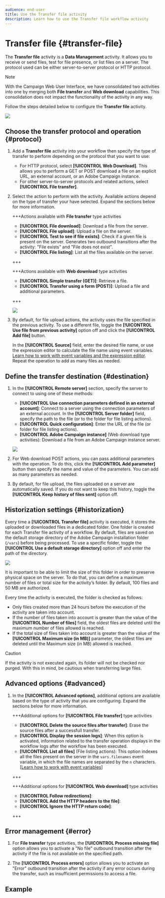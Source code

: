 ```yaml
---
audience: end-user
title: Use the Transfer file activity
description: Learn how to use the Transfer file workflow activity
---
```

# Transfer file {#transfer-file}

The **Transfer file** activity is a **Data Management** activity. It allows you to receive or send files, test for file presence, or list files on a server. The protocol used can be either server-to-server protocol or HTTP protocol.

>[!NOTE]
>
>With the Campaign Web User Interface, we have consolidated two activities into one by merging both **File transfer** and **Web download** capabilities. This consolidation does not impact the functionality of the activity in any way.

Follow the steps detailed below to configure the **Transfer file** activity.

![](../assets/workflow-transfer-file-activity.png)

## Choose the transfer protocol and operation {#protocol}

1. Add a **Transfer file** activity into your workflow then specify the type of transfer to perform depending on the protocol that you want to use:

    * For HTTP protocol, select **[!UICONTROL Web Download]**. This allows you to perform a GET or POST download a file on an explicit URL, an external account, or an Adobe Campaign instance.
    * For other server-to-server protocols and related actions, select **[!UICONTROL File transfer]**.

1. Select the action to perform with the activity. Available actions depend on the type of transfer your have selected. Expand the sections below for more information.

    +++Actions available with **File transfer** type activities

    * **[!UICONTROL File download]**: Download a file from the server.
    * **[!UICONTROL File upload]**: Upload a file on the server.
    * **[!UICONTROL Test to see if file exists]**: Check if a given file is present on the server. Generates two outbound transitions after the activity: "File exists" and "File does not exist".
    * **[!UICONTROL File listing]**: List all the files available on the server.

    +++

    +++Actions available with **Web download** type activities

    * **[!UICONTROL Simple transfer (GET)]**: Retrieve a file.
    * **[!UICONTROL Transfer using a form (POST)]**: Upload a file and additional parameters.

    +++

    ![](../assets/workflow-transfer-file-action.png)

1. By default, for file upload actions, the activity uses the file specified in the previous activity. To use a different file, toggle the **[!UICONTROL Use file from previous activity]** option off and click the **[!UICONTROL Add file]** button.

    In the **[!UICONTROL Source]** field, enter the desired file name, or use the expression editor to calculate the file name using event variables. [Learn how to work with event variables and the expression editor](../event-variables.md). Repeat the operation to add as many files as needed.

## Define the transfer destination {#destination}

1. In the **[!UICONTROL Remote server]** section, specify the server to connect to using one of these methods:

    * **[!UICONTROL Use connection parameters defined in an external account]**: Connect to a server using the connection parameters of an external account. In the **[!UICONTROL Server folder]** field, specify the path to the file (or to the folder for file listing actions).
    * **[!UICONTROL Quick configuration]**: Enter the URL of the file (or folder for file listing actions).
    * **[!UICONTROL Adobe Campaign instance]** (Web download type activities): Download a file from an Adobe Campaign instance server. 

    ![](../assets/workflow-transfer-file-server.png)

1. For Web download POST actions, you can pass additional parameters with the operation. To do this, click the **[!UICONTROL Add parameter]** button then specify the name and value of the parameters. You can add as many parameters as needed.

1. By default, for file upload, the files uploaded on a server are automatically saved. If you do not want to keep this history, toggle the **[!UICONTROL Keep history of files sent]** option off.

## Historization settings {#historization}

Every time a **[!UICONTROL Transfer file]** activity is executed, it stores the uploaded or downloaded files in a dedicated folder. One folder is created for each Transfer file activity of a workflow. By default, files are saved on the default storage directory of the Adobe Campaign installation folder (`/vars`) before being processed. To use a specific folder, toggle the **[!UICONTROL Use a default storage directory]** option off and enter the path of the directory.

![](../assets/workflow-transfer-file-historization.png)

It is important to be able to limit the size of this folder in order to preserve physical space on the server. To do that, you can define a maximum number of files or total size for the activity’s folder. By default, 100 files and 50 MB are authorized.

Every time the activity is executed, the folder is checked as follows:

* Only files created more than 24 hours before the execution of the activity are taken into account.
* If the number of files taken into account is greater than the value of the **[!UICONTROL Number of files]** field, the oldest files are deleted until the maximum number of files allowed is reached.
* If the total size of files taken into account is greater than the value of the **[!UICONTROL Maximum size (in MB)]** parameter, the oldest files are deleted until the Maximum size (in MB) allowed is reached.

>[!CAUTION]
>
>If the activity is not executed again, its folder will not be checked nor purged. With this in mind, be cautious when transferring large files.

## Advanced options {#advanced}

1. In the **[!UICONTROL Advanced options]**, additional options are available based on the type of activity that you are configuring. Expand the sections below for more information.

    +++Additional options for **[!UICONTROL File transfer]** type activities

    * **[!UICONTROL Delete the source files after transfer]**: Erase the source files after a successfull transfer.
    * **[!UICONTROL Display the session logs]**: When this option is activated, information related to the transfer operation displays in the workflow logs after the workflow has been executed.
    * **[!UICONTROL List all files]** (File listing actions): This option indexes all the files present on the server in the `vars.filenames` event variable, in which the file names are separated by the `n` characters. [[Learn how to work with event variables](../event-variables.md)]

    +++

    +++Additional options for **[!UICONTROL Web download]** type activities

    * **[!UICONTROL Follow redirections]**: 
    * **[!UICONTROL Add the HTTP headers to the file]**: 
    * **[!UICONTROL Ignore the HTTP return code]**: 

    +++

## Error management {#error}

1. For **File transfer** type activities, the **[!UICONTROL Process missing file]** option allows you to activate a "No file" outbound transition after the activity if the file is not available on the specified path.

1. The **[!UICONTROL Process errors]** option allows you to activate an "Error" outbound transition after the activity if any error occurs during the transfer, such as insufficient permissions to access a file.

## Example


